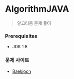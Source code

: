 AlgorithmJAVA
=============

>알고리즘 문제 풀이

### Prerequisites
* JDK 1.8

### 문제 사이트
* [Baekjoon](https://www.acmicpc.net/"Baekjoon")

